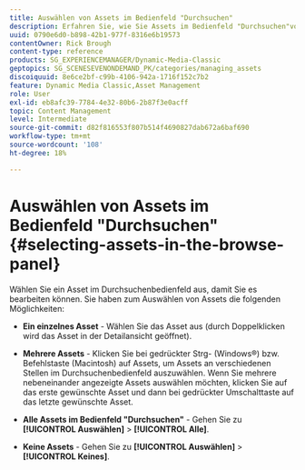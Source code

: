 ```yaml
---
title: Auswählen von Assets im Bedienfeld "Durchsuchen"
description: Erfahren Sie, wie Sie Assets im Bedienfeld "Durchsuchen"von Adobe Dynamic Media Classic auswählen.
uuid: 0790e6d0-b898-42b1-977f-8316e6b19573
contentOwner: Rick Brough
content-type: reference
products: SG_EXPERIENCEMANAGER/Dynamic-Media-Classic
geptopics: SG_SCENESEVENONDEMAND_PK/categories/managing_assets
discoiquuid: 8e6ce2bf-c99b-4106-942a-1716f152c7b2
feature: Dynamic Media Classic,Asset Management
role: User
exl-id: eb8afc39-7784-4e32-80b6-2b87f3e0acff
topic: Content Management
level: Intermediate
source-git-commit: d82f816553f807b514f4690827dab672a6baf690
workflow-type: tm+mt
source-wordcount: '108'
ht-degree: 18%

---
```


# Auswählen von Assets im Bedienfeld &quot;Durchsuchen&quot;{#selecting-assets-in-the-browse-panel}

Wählen Sie ein Asset im Durchsuchenbedienfeld aus, damit Sie es bearbeiten können. Sie haben zum Auswählen von Assets die folgenden Möglichkeiten:

* **Ein einzelnes Asset** - Wählen Sie das Asset aus (durch Doppelklicken wird das Asset in der Detailansicht geöffnet).

* **Mehrere Assets** - Klicken Sie bei gedrückter Strg- (Windows®) bzw. Befehlstaste (Macintosh) auf Assets, um Assets an verschiedenen Stellen im Durchsuchenbedienfeld auszuwählen. Wenn Sie mehrere nebeneinander angezeigte Assets auswählen möchten, klicken Sie auf das erste gewünschte Asset und dann bei gedrückter Umschalttaste auf das letzte gewünschte Asset.

* **Alle Assets im Bedienfeld &quot;Durchsuchen&quot;** - Gehen Sie zu **[!UICONTROL Auswählen]** > **[!UICONTROL Alle]**.

* **Keine Assets** - Gehen Sie zu **[!UICONTROL Auswählen]** > **[!UICONTROL Keines]**.
